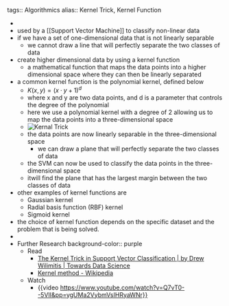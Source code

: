 tags:: Algorithmics
alias:: Kernel Trick, Kernel Function

-
- used by a [[Support Vector Machine]] to classify non-linear data
- if we have a set of one-dimensional data that is not linearly separable
	- we cannot draw a line that will perfectly separate the two classes of data
- create higher dimensional data by using a kernel function
	- a mathematical function that maps the data points into a higher dimensional space where they can then be linearly separated
- a common kernel function is the polynomial kernel, defined below
	- $K(x, y) = (x · y + 1)^d$
	- where x and y are two data points, and d is a parameter that controls the degree of the polynomial
	- here we use a polynomial kernel with a degree of 2 allowing us to map the data points into a three-dimensional space
	- ![Kernal Trick](https://i.stack.imgur.com/1gvce.png)
	- the data points are now linearly separable in the three-dimensional space
		- we can draw a plane that will perfectly separate the two classes of data
	- the SVM can now be used to classify the data points in the three-dimensional space
	- itwill find the plane that has the largest margin between the two classes of data
- other examples of kernel functions are
	- Gaussian kernel
	- Radial basis function (RBF) kernel
	- Sigmoid kernel
- the choice of kernel function depends on the specific dataset and the problem that is being solved.
-
- Further Research
  background-color:: purple
	- Read
		- [The Kernel Trick in Support Vector Classification | by Drew Wilimitis | Towards Data Science](https://towardsdatascience.com/the-kernel-trick-c98cdbcaeb3f)
		- [Kernel method - Wikipedia](https://en.wikipedia.org/wiki/Kernel_method#Mathematics:_the_kernel_trick)
	- Watch
		- {{video https://www.youtube.com/watch?v=Q7vT0--5VII&pp=ygUMa2VybmVsIHRyaWNr}}